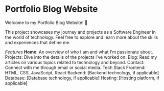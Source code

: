 # **Portfolio Blog Website**

Welcome to my Portfolio Blog Website! 👋

This project showcases my journey and projects as a Software Engineer in the world of technology. Feel free to explore and learn more about the skills and experiences that define me.

*Features*
**Home**: An overview of who I am and what I'm passionate about.
Projects: Dive into the details of the projects I've worked on.
Blog: Read my articles on various topics related to technology and beyond.
Contact: Connect with me through email or social media.
Tech Stack
Frontend: HTML, CSS, JavaScript, React
Backend: [Backend technology, if applicable]
Database: [Database technology, if applicable]
Hosting: [Hosting platform, if applicable]
